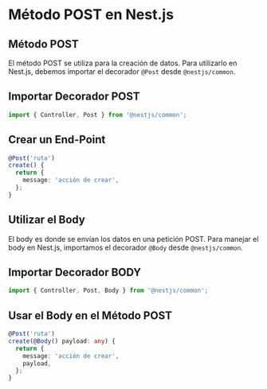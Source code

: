 # Método POST en Nest.js

## Método POST

El método POST se utiliza para la creación de datos. Para utilizarlo en Nest.js, debemos importar el decorador `@Post` desde `@nestjs/common`.

## Importar Decorador POST

```typescript
import { Controller, Post } from '@nestjs/common';
```

## Crear un End-Point

```typescript
@Post('ruta')
create() {
  return {
    message: 'acción de crear',
  };
}
```

## Utilizar el Body

El body es donde se envían los datos en una petición POST. Para manejar el body en Nest.js, importamos el decorador `@Body` desde `@nestjs/common`.

## Importar Decorador BODY

```typescript
import { Controller, Post, Body } from '@nestjs/common';
```

## Usar el Body en el Método POST

```typescript
@Post('ruta')
create(@Body() payload: any) {
  return {
    message: 'acción de crear',
    payload,
  };
}
```
